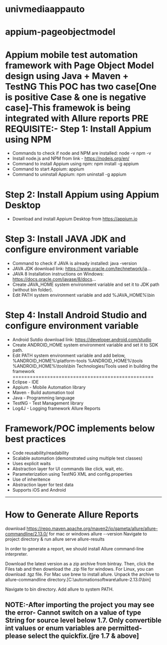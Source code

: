 # univmediaappauto
# appium-pageobjectmodel
Appium mobile test automation framework with Page Object Model design using Java + Maven + TestNG
This POC has two case[One is positive Case & one is negative case]-This framewok is being integrated with Allure reports
PRE REQUISITE:-
Step 1: Install Appium using NPM
=================================
- Commands to check if node and NPM are installed:
node -v
npm -v
- Install node.js and NPM from link - https://nodejs.org/en/
- Command to install Appium using npm: npm install -g appium
- Command to start Appium: appium
- Command to uninstall Appium: npm uninstall -g appium


Step 2: Install Appium using Appium Desktop
===========================================
- Download and install Appium Desktop from https://appium.io


Step 3: Install JAVA JDK and configure environment variable
===========================================================
- Command to check if JAVA is already installed: java -version
- JAVA JDK download link: https://www.oracle.com/technetwork/ja...
- JAVA 8 Installation instructions on Windows:
https://docs.oracle.com/javase/8/docs...
- Create JAVA_HOME system environment variable and set it to JDK path (without bin folder). 
- Edit PATH system environment variable and add %JAVA_HOME%\bin


Step 4: Install Android Studio and configure environment variable
=================================================================
- Android Sutdio download link: https://developer.android.com/studio
- Create ANDROID_HOME system environment variable and set it to SDK path. 
- Edit PATH system environment variable and add below,
%ANDROID_HOME%\platform-tools
%ANDROID_HOME%\tools
%ANDROID_HOME%\tools\bin
Technologies/Tools used in building the framework
=================================================
- Eclipse - IDE
- Appium - Mobile Automation library
- Maven - Build automation tool
- Java - Programming language
- TestNG - Test Management library
- Log4J - Logging framework
Allure Reports


Framework/POC implements below best practices
=========================================
- Code reusability/readability
- Scalable automation (demonstrated using multiple test classes)
- Uses explicit waits
- Abstraction layer for UI commands like click, wait, etc.
- Parameterization using TestNG XML and config.properties
- Use of inheritence
- Abstraction layer for test data
- Supports iOS and Android
-----------------------------------
How to Generate Allure Reports
===============================
download https://repo.maven.apache.org/maven2/io/qameta/allure/allure-commandline/2.13.0/ for mac or windows
allure --version
Navigate to project directory & run allure serve allure-results

In order to generate a report, we should install Allure command-line interpreter.

Download the latest version as a zip archive from bintray.
Then, click the Files tab and then download the .zip file for windows. For Linux, you can download .tgz file. For Mac use brew to install allure.
Unpack the archive to allure-commandline directory.[C:\automationsoftware\allure-2.13.0\bin]

Navigate to bin directory.
Add allure to system PATH.

NOTE:-After importing the project you may see the error- Cannot switch on a value of type String for source level below 1.7. Only convertible int values or enum variables are permitted- please select the quickfix.(jre 1.7 & above]
-


